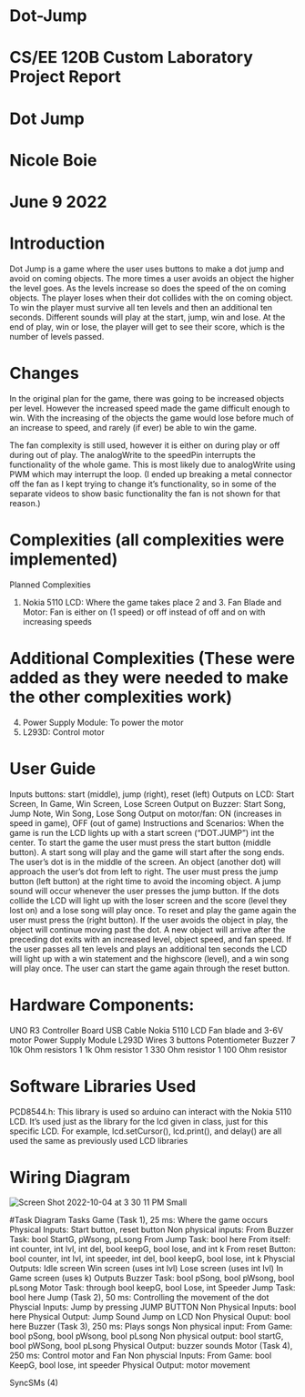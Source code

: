 # Dot-Jump
# CS/EE 120B Custom Laboratory Project Report
# Dot Jump
# Nicole Boie
# June 9 2022

# Introduction
Dot Jump is a game where the user uses buttons to make a dot jump and avoid on coming objects. The more times a user avoids an object the higher the level goes. As the levels increase so does the speed of the on coming objects. The player loses when their dot collides with the on coming object. To win the player must survive all ten levels and then an additional ten seconds. Different sounds will play at the start, jump, win and lose. At the end of play, win or lose, the player will get to see their score, which is the number of levels passed.

# Changes
In the original plan for the game, there was going to be increased objects per level. However the increased speed made the game difficult enough to win. With the increasing of the objects the game would lose before much of an increase to speed, and rarely (if ever) be able to win the game.

The fan complexity is still used, however it is either on during play or off during out of play. The analogWrite to the speedPin interrupts the functionality of the whole game. This is most likely due to analogWrite using PWM which may interrupt the loop. 
(I ended up breaking a metal connector off the fan as I kept trying to change it’s functionality, so in some of the separate videos to show basic functionality the fan is not shown for that reason.) 

# Complexities (all complexities were implemented)
Planned Complexities
1. Nokia 5110 LCD: Where the game takes place
2 and 3. Fan Blade and Motor: Fan is either on (1 speed) or off instead of off and on with increasing speeds
# Additional Complexities (These were added as they were needed to make the other complexities work)
4. Power Supply Module: To power the motor
5. L293D: Control motor

# User Guide
Inputs buttons: start (middle), jump (right), reset (left)
Outputs on LCD: Start Screen, In Game, Win Screen, Lose Screen
Output on Buzzer: Start Song, Jump Note, Win Song, Lose Song
Output on motor/fan: ON (increases in speed in game), OFF (out of game)
Instructions and Scenarios:
When the game is run the LCD lights up with a start screen (“DOT.JUMP”) int the center.
To start the game the user must press the start button (middle button).
A start song will play and the game will start after the song ends.
The user’s dot is in the middle of the screen.
An object (another dot) will approach the user’s dot from left to right.
The user must press the jump button (left button) at the right time to avoid the incoming object.
A jump sound will occur whenever the user presses the jump button.
If the dots collide the LCD will light up with the loser screen and the score (level they lost on) and a lose song will play once.
To reset and play the game again the user must press the (right button).
If the user avoids the object in play, the object will continue moving past the dot.
A new object will arrive after the preceding dot exits with an increased level, object speed, and fan speed.
If the user passes all ten levels and plays an additional ten seconds the LCD will light up with a win statement and the highscore (level), and a win song will play once.
The user can start the game again through the reset button.

# Hardware Components:
UNO R3 Controller Board
USB Cable
Nokia 5110 LCD
Fan blade and 3-6V motor
Power Supply Module
L293D
Wires
3 buttons
Potentiometer
Buzzer
7 10k Ohm resistors
1 1k Ohm resistor
1 330 Ohm resistor
1 100 Ohm resistor

# Software Libraries Used
PCD8544.h: This library is used so arduino can interact with the Nokia 5110 LCD. It’s used just as the library for the lcd given in class, just for this specific LCD. For example, lcd.setCursor(), lcd.print(), and delay() are all used the same as previously used LCD libraries

# Wiring Diagram		 	 	 		
			 		

	
![Screen Shot 2022-10-04 at 3 30 11 PM Small](https://user-images.githubusercontent.com/86252234/193943664-f6ba0920-94a4-47c2-b3d9-7efa4443f385.jpeg)


	 	 	 		
					 			
		
#Task Diagram
Tasks
Game (Task 1), 25 ms: Where the game occurs
Physical Inputs: Start button, reset button
Non physical inputs: 
From Buzzer Task: bool StartG, pWsong, pLsong
From Jump Task: bool here
From itself: int counter, int lvl, int del, bool keepG, bool lose, and int k
From reset Button: bool counter, int lvl, int speeder, int del, bool keepG, bool lose, int k
Physcial Outputs:
Idle screen
Win screen (uses int lvl)
Lose screen (uses int lvl)
In Game screen (uses k)
Outputs
Buzzer Task: bool pSong, bool pWsong, bool pLsong
Motor Task: through bool keepG, bool Lose, int Speeder
Jump Task: bool here
Jump (Task 2), 50 ms: Controlling the movement of the dot
Physcial Inputs: Jump by pressing JUMP BUTTON
Non Physical Inputs: bool here
Physical Output: 
Jump Sound
Jump on LCD
Non Physical Ouput: bool here
Buzzer (Task 3), 250 ms: Plays songs
Non physical input:
From Game: bool pSong, bool pWsong, bool pLsong
Non physical output: bool startG, bool pWSong, bool pLsong
Physical Output: buzzer sounds
Motor (Task 4), 250 ms: Control motor and Fan
Non physcial Inputs:
From Game: bool KeepG, bool lose, int speeder
Physical Output: motor movement













SyncSMs (4)




